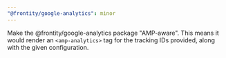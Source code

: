 ```yaml
---
"@frontity/google-analytics": minor
---
```


Make the @frontity/google-analytics package "AMP-aware". This means it would render an `<amp-analytics>` tag for the tracking IDs provided, along with the given configuration.
